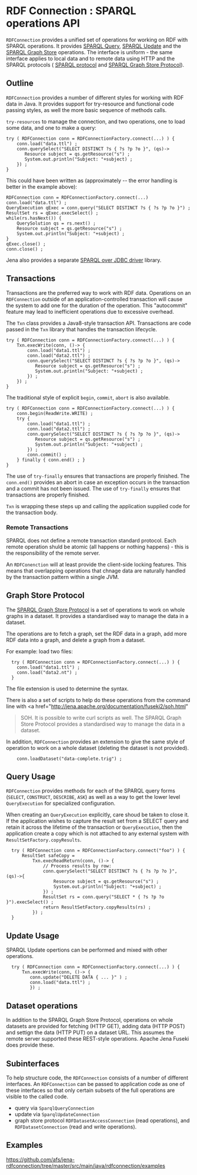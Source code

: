 # RDF Connection : SPARQL operations API

`RDFConnection` provides a unified set of operations for working on RDF
with SPARQL operations. It provides <a
href="http://www.w3.org/TR/sparql11-query/">SPARQL Query</a>, <a
href="http://www.w3.org/TR/sparql11-update/">SPARQL Update</a> and the <a
href="http://www.w3.org/TR/sparql11-http-rdf-update/">SPARQL Graph
Store</a> operations.  The interface is uniform - the same interface
applies to local data and to remote data using HTTP and the SPARQL
protocols ( <a href="http://www.w3.org/TR/sparql11-protocol/">SPARQL
protocol</a> and <a
href="http://www.w3.org/TR/sparql11-http-rdf-update/">SPARQL Graph Store
Protocol</a>).

## Outline

`RDFConnection` provides a number of different styles for working with RDF
data in Java.  It provides support for try-resource and functional code
passing styles, as well the more basic sequence of methods calls.

`try-resources` to manage the connection, and two operations, one to load
some data, and one to make a query:

```
try ( RDFConnection conn = RDFConnectionFactory.connect(...) ) {
    conn.load("data.ttl") ;
    conn.querySelect("SELECT DISTINCT ?s { ?s ?p ?o }", (qs)->
       Resource subject = qs.getResource("s") ;
       System.out.println("Subject: "+subject) ;
    }) ;
}
```
This could have been written as (approximately -- the error handling is better
in the example above):

```
RDFConnection conn = RDFConnectionFactory.connect(...)
conn.load("data.ttl") ;
QueryExecution qExec = conn.query("SELECT DISTINCT ?s { ?s ?p ?o }") ;
ResultSet rs = qExec.execSelect() ;
while(rs.hasNext()) {
    QuerySolution qs = rs.next() ;
    Resource subject = qs.getResource("s") ;
    System.out.println("Subject: "+subject) ;
}
qExec.close() ;
conn.close() ;
```

Jena also provides a separate
[SPARQL over JDBC driver](http://jena.staging.apache.org/documentation/jdbc/index.html)
library.

## Transactions

Transactions are the preferred way to work with RDF data.
Operations on an `RDFConnection` outside of an application-controlled
transaction will cause the system to add one for the duration of the
operation. This "autocommit" feature may lead to inefficient operations due
to excessive overhead.

The `Txn` class provides a Java8-style transaction API.  Transactions are
code passed in the `Txn` library that handles the transaction lifecycle.

```
try ( RDFConnection conn = RDFConnectionFactory.connect(...) ) {
    Txn.execWrite(conn, ()-> {
        conn.load("data1.ttl") ;
        conn.load("data2.ttl") ;
        conn.querySelect("SELECT DISTINCT ?s { ?s ?p ?o }", (qs)->
           Resource subject = qs.getResource("s") ;
           System.out.println("Subject: "+subject) ;
        }) ;
    }) ;
}
```

The traditional style of explicit `begin`, `commit`, `abort` is also available.

```
try ( RDFConnection conn = RDFConnectionFactory.connect(...) ) {
    conn.begin(ReadWrite.WRITE) ;
    try {
        conn.load("data1.ttl") ;
        conn.load("data2.ttl") ;
        conn.querySelect("SELECT DISTINCT ?s { ?s ?p ?o }", (qs)->
           Resource subject = qs.getResource("s") ;
           System.out.println("Subject: "+subject) ;
        }) ;
        conn.commit() ;
    } finally { conn.end() ; }
}
```

The use of `try-finally` ensures that transactions are properly finished.
The `conn.end()` provides an abort in case an exception occurs in the
transaction and a commit has not been issued.  The use of `try-finally`
ensures that transactions are properly finished.

`Txn` is wrapping these steps up and calling the application supplied code
for the transaction body.

### Remote Transactions

SPARQL does not define a remote transaction standard protocol. Each remote
operation shuld be atomic (all happens or nothing happens) - this is the
responsibility of the remote server.

An `RDFConenction` will at least provide the client-side locking features.
This means that overlapping operations that chnage data are naturally
handled by the transaction pattern within a single JVM.

## Graph Store Protocol

The <a href="http://www.w3.org/TR/sparql11-http-rdf-update/">SPARQL Graph
Store Protocol</a> is a set of operations to work on whole graphs in a
dataset.  It provides a standardised way to manage the data in a dataset.

The operations are to fetch a graph, set the RDF data in a graph,
add more RDF data into a graph, and delete a graph from a dataset.

For example: load two files:
```
  try ( RDFConnection conn = RDFConnectionFactory.connect(...) ) {
    conn.load("data1.ttl") ;
    conn.load("data2.nt") ;
  } 
```
The file extension is used to determine the syntax.

There is also a set of scripts to help do these operations from the command
line with <a href="http://jena.apache.org/documentation/fuseki2/soh.html"
>SOH</a>. It is possible to write curl scripts as well.  The SPARQL Graph
Store Protocol provides a standardised way to manage the data in a dataset.

In addition, `RDFConnection` provides an extension to give the same style
of operation to work on a whole dataset (deleting the dataset is not
provided).

```
    conn.loadDataset("data-complete.trig") ;
```

## Query Usage

`RDFConnection` provides methods for each of the SPARQL query forms (`SELECT`,
`CONSTRUCT`, `DESCRIBE`, `ASK`) as well as a way to get the lower level
`QueryExecution` for specialized configuration.

When creating an `QueryExecution` explicitly, care shoud be taken to close
it. If the application wishes to capture the result set from a SELECT query and
retain it across the lifetime of the transaction or `QueryExecution`, then
the application create a copy which is not attached to any external system
with `ResultSetFactory.copyResults`.

```
  try ( RDFConnection conn = RDFConnectionFactory.connect("foo") ) {
      ResultSet safeCopy =
          Txn.execReadReturn(conn, ()-> {
              // Process results by row:
              conn.querySelect("SELECT DISTINCT ?s { ?s ?p ?o }", (qs)->{
                  Resource subject = qs.getResource("s") ;
                  System.out.println("Subject: "+subject) ;
              }) ;
              ResultSet rs = conn.query("SELECT * { ?s ?p ?o }").execSelect() ;
              return ResultSetFactory.copyResults(rs) ;
          }) ;
  }
```

## Update Usage

SPARQL Update opertions can be performed and mixed with other operations.

```
  try ( RDFConnection conn = RDFConnectionFactory.connect(...) ) {
      Txn.execWrite(conn, ()-> {
         conn.update("DELETE DATA { ... }" ) ;
         conn.load("data.ttl") ;
         }) ;
```

## Dataset operations

In addition to the SPARQL Graph Store Protocol, operations on whole
datasets are provided for fetching (HTTP GET), adding data (HTTP POST) and
settign the data (HTTP PUT) on a dataset URL.  This assumes the remote
server supported these REST-style operations.  Apache Jena Fuseki does
provide these.

## Subinterfaces

To help structure code, the `RDFConnection` consists of a number of
different interfaces.  An `RDFConnection` can be passed to application code
as one of these interfaces so that only certain subsets of the full
operations are visible to the called code.

* query via `SparqlQueryConnection`
* update via `SparqlUpdateConnection`
* graph store protocol `RDFDatasetAccessConnection` (read operations),
   and `RDFDatasetConnection` (read and write operations).

## Examples

https://github.com/afs/jena-rdfconnection/tree/master/src/main/java/rdfconnection/examples

